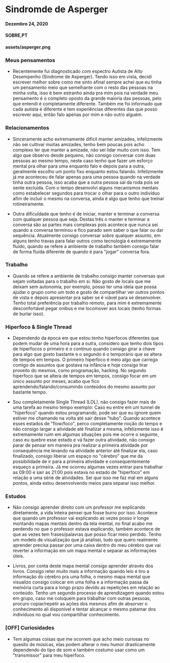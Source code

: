 # Sindromde de Asperger
#### Dezembro 24, 2020
#### SOBRE,PT
#### assets/asperger.png

### Meus pensamentos

- Recentemente fui diagnosticado com espectro Autista de Alto Desempenho (Sindrome de Asperger). Tendo isso em vista, decidi escrever melhor sobre como me sinto afinal sempre achei que eu tinha um pensamento meio que semelhante com o resto das pessoas na minha volta, isso é bem estranho ainda pra mim pois na verdade meu pensamento é o completo oposto da grande maioria das pessoas, pelo que entendi é completamente diferente. Também me foi informado que cada autista é diferente e tem experiências diferentes das que posso escrever aqui, então falo apenas por mim e não outro alguém.

### Relacionamentos

- Sinceramente acho extremamente difícil manter amizades, infelizmente não sei cultivar muitas amizades, tenho bem poucas pois acho complexo ter que manter a amizade, não sei lidar muito com isso. Tem algo que observo desde pequeno, não consigo conversar com duas pessoas ao mesmo tempo, neste caso tenho que fazer um esforço mental pra olhar para uma enquanto falo e depois para a outra, geralmente escolho um ponto fixo enquanto estou falando. Infelizmente já me aconteceu de falar apenas para uma pessoa quando na verdade tinha outra pessoa, isso acaba que a outra pessoa saí da roda pois se sente excluída. Com o tempo desenvolvi alguns mecanismos mentais como estabelecer segundos para trocar o olhar para o outro indivíduo afim de incluír o mesmo na conversa, ainda é algo que tenho que treinar rotineiramente.  

- Outra dificuldade que tenho é de iniciar, manter e terminar a conversa com qualquer pessoa que seja. Destas três o manter e terminar a conversa são as partes mais complexas poís acontece que nunca sei quando a conversa terminou e fico parado sem saber o que falar ou dar sequência. Atualmente consigo conversar sobre qualquer assunto, em alguns tenho travas para falar outros como tecnologia é extremamente fluído, quando se refere a ambiente de trabalho também consigo falar de forma fluída diferente de quando é para "jogar" conversa fora.

### Trabalho

- Quando se refere a ambiente de trabalho consigo manter conversas que sejam voltadas para o trabalho em si. Não gosto de locais que me deixam sem autonomia, por exemplo, posso ter uma ideia que possa ajudar o grupo como um todo e gosto de compartilhar ver outros pontos de vista e depois apresentar pra saber se é viável para se desenvolver. Tenho total preferência por trabalho remoto, para mim é extremamente desconfortável pegar onibus e me locomover aos locais (tenho formas de burlar isso).

### Hiperfoco & Single Thread

- Dependendo da época em que estou tenho hiperfocos diferentes que podem mudar de uma hora para a outra, considero que tenho dois tipos de hiperfocos o primeiro é o contínuo quando consigo girar a chave para algo que gosto bastante e o segundo é o temporário que se altera de tempos em tempos. O primeiro hiperfoco é meio algo que carrego comigo de assuntos que gostava na infância e hoje consigo tirar proveito do mesmos, como programação, hacking. No segundo hiperfoco que se altera de tempos em tempos, consigo focar em um único assunto por meses, acabo que fico aprendendo/falando/consumindo conteúdos do mesmo assunto por bastante tempo.

- Sou completamente Single Thread (LOL), não consigo fazer mais de uma tarefa ao mesmo tempo exemplo: Caso eu entre em um tunnel de "hiperfoco" quando estou programando, pode ser que eu ignore quem estiver me chamando na volta até sair desse "tubo". Quando acontece esses estados de "flow/foco", perco completamente noção do tempo e não consigo largar a atividade até finalizar a mesma, infelizmente isso é extremamente ruim em algumas situações pois me ocorre o seguinte, caso eu quebre esse estado e vá fazer outra atividade, não consigo parar de pensar em maneira pra realizar a primeira atividade por consequência me levando na atividade anterior até finalizar ela, caso finalizado, consigo liberar um espaço no "cérebro" que me da possibilidade de ir para a primeira atividade e consequentemente esqueço a primeira. 
Já me ocorreu algumas vezes entrar para trabalhar as 09:00 e sair as 21:00 pois estava no estado de "hiperfoco" em relação a uma série de atividades. Sei que isso me faz mal em alguns pontos, ainda estou desenvolvendo meios para separar isso melhor.

### Estudos

- Não consigo aprender direito com um professor me explicando diretamente, a vida inteira pensei que fosse burro por isso. Acontece que quando um professor vai explicando as vezes posso ir longe montando mapas mentais dentro da tela mental, no final acabo me perdendo no que o professor estava explicando, também acontece de que as vezes tem frases/palavras que posso ficar meio perdido. Tenho um modelo de visualização que já analisei, tudo que quero realmente aprender precisa passar por uma caixa dentro do meu cérebro que vai reverter a informação em um mapa mental e separar as informações úteis.

- Livros, por conta deste mapa mental consigo aprender através dos livros. Consigo reter muito mais a informação quando leio e tiro a informação do cérebro pra uma folha, o mesmo mapa mental que visualizo consigo colocar em uma folha e a informação passa da memória curta para a longo prazo devido as repetições em relação ao conteúdo. Tenho um segundo processo de aprendizagem quando estou em grupo, caso me coloquem para trabalhar com outras pessoas, procuro copiar/repetir as ações dos mesmos afim de absorver o conhecimento ali disponível e tentar alcançar o mesmo patamar dos indivíduos no qual vou compartilhar conhecimento.

### [OFF] Curiosidades

- Tem algumas coisas que me ocorrem que acho meio curiosas no quesito de músicas, elas podem alterar o meu humor drasticamente dependendo do tipo de som e também costumo usar como um "transmissor" para meu hiperfoco.
